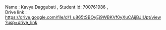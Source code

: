 Name : Kavya Daggubati   ,       Student Id: 700761986   ,         
Drive link : https://drive.google.com/file/d/1_u865tSBOyEj9WBKVf0yXuCAijBJIUpt/view?usp=drive_link
